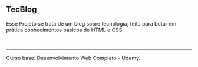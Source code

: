 ## TecBlog

<p>Esse Projeto se trata de um blog sobre tecnologia, feito para botar em prática conhecimentos basicos de HTML e CSS</p> <br>

<hr>

<p>Curso base: Desenvolvimento Web Completo - Udemy.</p>

